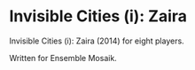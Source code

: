 Invisible Cities (i): Zaira
===========================

Invisible Cities (i): Zaira (2014) for eight players.

Written for Ensemble Mosaik.
